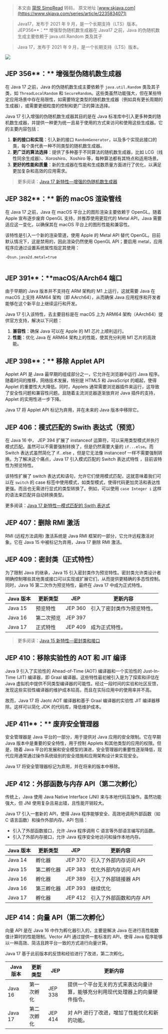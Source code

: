 > 本文由 [简悦 SimpRead](http://ksria.com/simpread/) 转码， 原文地址 [www.skjava.com](https://www.skjava.com/series/article/2235834071)

> Java17，发布于 2021 年 9 月，是一个长期支持（LTS）版本。JEP356**：** 增强型伪随机数生成器在 Java17 之前，Java 的伪随机数生成主要依赖于 java.util.Random 类及其子

> Java 17，发布于 2021 年 9 月，是一个长期支持（LTS）版本。

![](https://sike.skjava.com/java-features/202311277000001.png)

**JEP 356****：** **增强型伪随机数生成器**
-------------------------------

在 Java 17 之前，Java 的伪随机数生成主要依赖于 `java.util.Random` 类及其子类，如 `ThreadLocalRandom` 和 `SecureRandom`。这些类虽然功能强大，但在某些特定应用场景中存在局限性，如需要特定类型的随机数生成器（例如具有更长周期的生成器），或需要更细粒度的控制和更广泛的算法选择。

Java 17 引入增强的伪随机数生成器其目的是在 Java 标准库中引入更多种类的随机数生成器，并提供一种更为统一且易于使用的方式来访问和使用这些生成器。它的主要内容包括：

1.  **新的接口和实现**：引入新的接口 `RandomGenerator`，以及多个实现此接口的类，每个类代表一种不同类型的随机数生成器。
2.  **更广泛的算法选择**：提供了多种基于不同算法的随机数生成器，比如 LCG（线性同余生成器）、Xoroshiro、Xoshiro 等，每种算法都有其特点和适用场景。
3.  **更好的性能和质量**：新的生成器在性能和生成数质量方面进行了优化，以满足更加复杂和高效的应用需求。

> 更多阅读：[Java 17 新特性—增强的伪随机数生成器](https://www.skjava.com/series/article/1777241237)

**JEP 382****：** **新的 macOS 渲染管线**
----------------------------------

在 Java 17 之前，Java 在 macOS 平台上的图形渲染主要依赖于 OpenGL。随着 Apple 宣布逐步废弃 OpenGL 支持，并推荐使用更现代的 Metal API，Java 需要适应这一变化，以确保其在 macOS 平台上的图形性能和兼容性。

该特性是引入一个新的渲染管道，使用 Apple 的 Metal API 替代 OpenGL。目前默认情况下，这是禁用的，因此渲染仍然使用 OpenGL API；要启用 metal，应用程序应通过设置系统属性指定其使用：

```
-Dsun.java2d.metal=true


```

JEP 391**：**macOS/AArch64 端口
----------------------------

由于早期的 Java 版本并不支持在 ARM 架构的 M1 上运行，这就需要 Java 在 macOS 上支持 ARM64 架构（即 AArch64），从而确保 Java 应用程序和开发者能够在这个新平台上继续运行和开发。

Java 17 引入该特性，去主要目标是在 macOS 上为 ARM64 架构（AArch64）提供官方支持，解决以下问题：

1.  **兼容性**：确保 Java 可以在 Apple 的 M1 芯片上顺利运行。
2.  **性能**：优化 Java 在 ARM64 架构上的性能，使其充分利用 M1 芯片的高效能。

**JEP 398****：** **移除 Applet API**
----------------------------------

Applet API 是 Java 最早期的组成部分之一，它允许在浏览器中运行 Java 程序。随着时间的推移，网络技术发展，特别是 HTML5 和 JavaScript 的崛起，使得 Applet 的重要性大大降低。同时，Applets 通常需要浏览器插件来运行，这导致了安全性问题和兼容性问题。且随着主流浏览器逐渐放弃对 Java 插件的支持，Applet 的实用性进一步下降。

Java 17 将 Applet API 标记为弃用，并在未来的 Java 版本中移除它。

JEP 406：模式匹配的 Swith 表达式（预览）
---------------------------

在 Java 16 中， JEP 394 扩展了 instanceof 运算符，可以采用类型模式并执行模式匹配。虽然可以不需要强制转换了，但是仍然需要大量的 `if...else`。而 Switch 表达式虽然简化了 if...else ，但是它无法像 instanceof 一样不需要强制转换。为了解决这个痛点，Java 17 引入模式匹配的 Switch 表达式特性 ，目前该特性为预览特性。

该特性扩展了 switch 表达式和语句，允许它们使用模式匹配，这就意味着我们可以在 `switch` 的 case 标签中使用模式，如类型模式，使得代码更加灵活和表达性更强。而且也无需进行显式的类型转换了。例如，可以使用 `case Integer i` 这样的语法来匹配并自动转换类型。

更多阅读：[Java 17 新特性—模式匹配的 Swith 表达式](https://www.skjava.com/series/article/9479813794)

JEP 407：删除 RMI 激活
-----------------

RMI (远程方法调用) 激活系统是 Java RMI 框架的一部分，它允许远程激活对象。它在 Java 15 中被标记为弃用，Java 17 删除 RMI 激活。

**JEP 409：密封类**（正式特性）
---------------------

为了限制 Java 的继承，Java 15 引入密封类作为预览特性。密封类允许类设计者明确控制哪些其他类或接口可以实现或扩展它们，从而提供更精确的多态性控制。同时，Java 16 第二次作为预览特性，最终在 Java 17 中成为正式特性。

<table><thead><tr><th>Java 版本</th><th>更新类型</th><th>JEP</th><th>更新内容</th></tr></thead><tbody><tr><td>Java 15</td><td>预览特性</td><td>JEP 360</td><td>引入了密封类作为预览特性。</td></tr><tr><td>Java 16</td><td>第二次预览</td><td>JEP 397</td><td></td></tr><tr><td>Java 17</td><td>正式特性</td><td>JEP 409</td><td>成为正式特性。</td></tr></tbody></table>

> 更多阅读：[Java 15 新特性—密封类和接口](https://www.skjava.com/series/article/1777232038)

**JEP 410：移除实验性的 AOT 和 JIT 编译**
-------------------------------

Java 9 引入了实验性的 Ahead-of-Time (AOT) 编译器和一个实验性的 Just-In-Time (JIT) 编译器，即 Graal 编译器。这些特性最初被引入是为了探索和评估在 Java 虚拟机中提供不同类型编译器的可能性。经过一段时间的实验和社区反馈，发现这些实验性编译器的维护成本较高，而且在实际应用中的使用率并不高。

故而，Java 17 将 Jaotc AOT 编译器和基于 Graal 编译器的实验性 JIT 编译器移除。这样可以简化 JDK 的代码库，降低维护成本。

JEP 411**：** 废弃安全管理器
--------------------

安全管理器是 Java 平台的一部分，用于提供对 Java 应用的安全限制。它在早期 Java 版本中是重要的安全特性，用于控制 Applets 和其他类型的应用的权限。但是，随着 Java 平台的发展和安全模型的演进，安全管理器的重要性逐渐降低，现代应用通常通过操作系统级别的安全措施和应用架构设计来实现安全。

Java 17 将安全管理器标记为弃用，并在将来的版本中移除。

**JEP 412：外部函数与内存 API**（第二次孵化）
------------------------------

传统上，Java 使用 Java Native Interface (JNI) 来与本地代码互操作。虽然功能强大，但 JNI 使用复杂且易出错，且性能开销较大。

Java 17 引入一套新的 API，使得 Java 程序能够安全、高效地调用外部函数（如 C 语言函数）和操作外部内存。API 包括：

*   引入了外部函数接口，允许 Java 程序调用 C 语言等外部语言编写的函数。
*   引入了外部内存接口，允许 Java 程序安全地访问和操作本地内存。

<table><thead><tr><th>Java 版本</th><th>更新类型</th><th>JEP</th><th>更新内容</th></tr></thead><tbody><tr><td>Java 14</td><td>孵化器</td><td>JEP 370</td><td>引入了外部内存访问 API</td></tr><tr><td>Java 15</td><td>第二孵化器</td><td>JEP 383</td><td>优化外部内存访问 API</td></tr><tr><td>Java 16</td><td>孵化器</td><td>JEP 389</td><td>引入了外部链接器 API</td></tr><tr><td>Java 16</td><td>第三孵化器</td><td>JEP 393</td><td>继续优化</td></tr><tr><td>Java 17</td><td>孵化器</td><td>JEP 412</td><td>引入了外部函数和内存 API</td></tr></tbody></table>

**JEP 414：向量 API（第二次孵化）**
-------------------------

向量 API 是在 Java 16 中作为孵化器引入的，主要是解决 Java 在进行高性能数值计算时的性能限制。Vector API 通过提供一套标准的 API，使得 Java 程序能够以一种高效、简洁且跨平台一致的方式进行向量计算。

Java 17 基于此前版本的反馈和经验进行了改进，第二次孵化。

<table><thead><tr><th>Java 版本</th><th>更新类型</th><th>JEP</th><th>更新内容</th></tr></thead><tbody><tr><td>Java 16</td><td>第一次孵化</td><td>JEP 338</td><td>提供一个平台无关的方式来表达向量计算，能够充分利用现代处理器上的向量硬件指令。</td></tr><tr><td>Java 17</td><td>第二次孵化</td><td>JEP 414</td><td>对 API 进行了改进，增加了性能优化和新的功能。</td></tr></tbody></table>